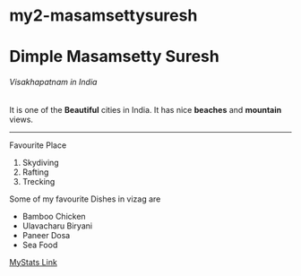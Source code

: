 # my2-masamsettysuresh
# Dimple Masamsetty Suresh
###### Visakhapatnam in India
It is one of the **Beautiful** cities in India. It has nice **beaches** and **mountain** views.
***
Favourite Place
1. Skydiving
2. Rafting
3. Trecking

Some of my favourite Dishes in vizag are

 * Bamboo Chicken
 * Ulavacharu Biryani
 * Paneer Dosa
 * Sea Food

 [MyStats Link](MyStats.md)



